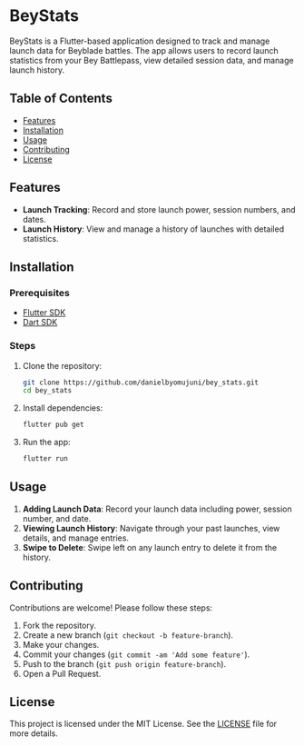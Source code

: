 # BeyStats

BeyStats is a Flutter-based application designed to track and manage launch data for Beyblade battles. The app allows users to record launch statistics from your Bey Battlepass, view detailed session data, and manage launch history.

## Table of Contents

- [Features](#features)
- [Installation](#installation)
- [Usage](#usage)
- [Contributing](#contributing)
- [License](#license)

## Features

- **Launch Tracking**: Record and store launch power, session numbers, and dates.
- **Launch History**: View and manage a history of launches with detailed statistics.

## Installation

### Prerequisites

- [Flutter SDK](https://flutter.dev/docs/get-started/install)
- [Dart SDK](https://dart.dev/get-dart)

### Steps

1. Clone the repository:
    ```bash
    git clone https://github.com/danielbyomujuni/bey_stats.git
    cd bey_stats
    ```

2. Install dependencies:
    ```bash
    flutter pub get
    ```

3. Run the app:
    ```bash
    flutter run
    ```

## Usage

1. **Adding Launch Data**: Record your launch data including power, session number, and date.
2. **Viewing Launch History**: Navigate through your past launches, view details, and manage entries.
3. **Swipe to Delete**: Swipe left on any launch entry to delete it from the history.

## Contributing

Contributions are welcome! Please follow these steps:

1. Fork the repository.
2. Create a new branch (`git checkout -b feature-branch`).
3. Make your changes.
4. Commit your changes (`git commit -am 'Add some feature'`).
5. Push to the branch (`git push origin feature-branch`).
6. Open a Pull Request.

## License

This project is licensed under the MIT License. See the [LICENSE](LICENSE) file for more details.
